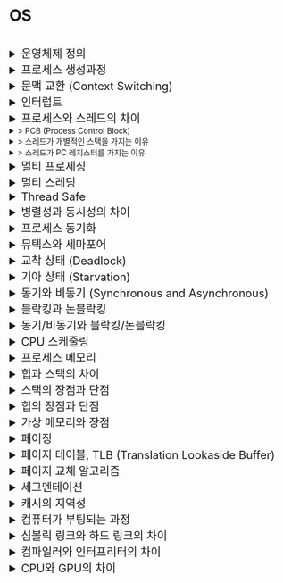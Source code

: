 # OS

<br>

<details>
<summary style="font-size:20px">운영체제 정의</summary>
<div markdown="1">

* 하드웨어(CPU, 메모리, 디스크 등)를 관리
* `응용 프로그램과 하드웨어 사이에서 인터페이스 역할`을 하는 시스템 소프트웨어
* 시스템의 자원과 동작을 관리하는 소프트웨어
* 프로세스, 저장장치, 네트워킹, 사용자, 하드웨어 관리

</div>
</details>


<details>
<summary style="font-size:20px">프로세스 생성과정</summary>
<div markdown="1">

* 프로세스 관리 정보를 갖는 `Process Control Block를 생성`하고 프로그램의 코드를 읽어 들여 `코드 영역`을 메모리에 할당
* 초기화된 전역 변수 및 static 변수인 `데이터 영역`을 메모리에 할당
* `힙과 스택의 초기 메모리 주소를 초기화`
* `Queue에서 프로세스가 등록`되고 운영체제가 CPU를 할당하기를 대기

</div>
</details>


<details>
<summary style="font-size:20px">문맥 교환 (Context Switching)</summary>
<div markdown="1">

* 실행 중이던 프로세스를 중단하고 다른 프로세스를 실행할 때 발생
* 프로세스 사이에서 `CPU 제어권`이 이동되는 것
* 문맥: CPU에서 프로세스를 실행하는데 필요한 프로세스의 정보, 각 프로세스의 `PCB`에 저장
* 과정
  1. 실행 중이던 프로세스의`상태(문맥)를 PCB에 보관`<br>
  2. 새로운 프로세스의 `PCB에서 문맥(Context)을 복원`해 레지스터에 적재<br>
  3. 새로운 프로세스 실행

</div>
</details>


<details>
<summary style="font-size:20px">인터럽트</summary>
<div markdown="1">

* 프로그램을 실행하는 도중에 예기치 않은 상황이 발생할 경우 `현재 실행 중인 작업을 즉시 중단`하고, `발생된 상황을 우선 처리`한 후 `실행 중이던 작업으로 복귀`하여 계속 처리하는 것
* 문맥 교환을 구현할 때 `Timer Interrupt`를 통해서 제어권을 커널이 가져올 수 있도록 활용

</div>
</details>


<details>
<summary style="font-size:20px">프로세스와 스레드의 차이</summary>
<div markdown="1">

* 프로세스는 `실행중인 프로그램`으로 OS로부터 자원을 할당받아 실행, `코드/데이터/스택/힙` 메모리 영역을 가짐
* `프로세스의 독립적인 실행 단위`로 프로세스로부터 자원을 할당받아 실행, 프로세스의 코드/데이터/힙 메모리 영역을 공유하고 `개별적인 스택`을 가짐

</div>
</details>

<details>
<summary> > PCB (Process Control Block)</summary>
<div markdown="1">

* `프로세스 관리 정보`를 저장하는 커널의 자료구조 (Data 영역에 존재)
* Process 상태, PC(다음에 수행할 명령어의 주소), CPU 레지스터, CPU 스케줄링 정보, 메모리 관리 정보 등을 저장
* `문맥 교환` 시에 진행 사항을 PCB에 저장하고 CPU 반환 -> CPU를 할당받으면 PCB에 저장되어 있는 내용을 불러와 이전에 종료되었던 시점부터 다시 수행

</div>
</details>


<details>
<summary> > 스레드가 개별적인 스택을 가지는 이유</summary>
<div markdown="1">

* 스택에는 함수 호출 시의 전달인자, 지역 변수, 되돌아갈 주소 등을 저장
* 독립적인 스택을 갖는 것은 독립적인 함수 호출이 가능하고 독립적인 실행 흐름을 추가할 수 있다는 것을 의미

</div>
</details>


<details>
<summary> > 스레드가 PC 레지스터를 가지는 이유</summary>
<div markdown="1">

* 스레드는 CPU를 할당/반납하고를 반복
* 이전까지의 수행 내역을 기억하기 위해 독립적인 PC 사용

</div>
</details>


<details>
<summary style="font-size:20px">멀티 프로세싱</summary>
<div markdown="1">

* 멀티 프로세싱은 여러 CPU(`프로세서`)가 여러 작업을 동시에 처리하는 것 (병렬 처리)
* `안전성`: 하나의 프로세스가 죽더라도 다른 프로세스에는 영향을 끼치지 않고 정상적으로 수행
* 통신 비용/문맥 교환 `비용이 큼`
* `많은 메모리 공간`을 차지
* `IPC`를 통해 통신: Pipe나 Shared Memory가 있어야 데이터를 주고 받을 수 있음
  * IPC (Inter Process Communication): 프로세스 간의 통신을 하는 것

</div>
</details>


<details>
<summary style="font-size:20px">멀티 스레딩</summary>
<div markdown="1">

* 멀티 스레딩은 하나의 프로세스에 여러 스레드가 자원을 공유하며 작업을 나누어 하는 것
* `안전성 낮음`: 하나의 스레드의 비정상적인 활동은 전체 스레드에 영향을 끼칠 수 있음
* 통신 비용/문맥 교환 `비용이 적음`
* `코드/데이터/힙 영역을 공유`해 `메모리를 적게 차지`하고 공유 메모리가 없어도 통신 가능
* 프로세스를 생성하여 자원을 할당하는 시스템 콜이 감소함으로서 `자원을 효율적으로 관리`


</div>
</details>


<details>
<summary style="font-size:20px">Thread Safe</summary>
<div markdown="1">

* 멀티 스레딩에서 하나의 자원에 여러 스레드가 동시에 접근해도 프로그램 실행의 문제가 없는 상태
* Thread Safe한 코드: `Critical Section`을 통해 스레드 내부에서 처리되는 연산들을 `직렬화(Serialize)` 하여 한 번에 한 스레드에서 연산이 수행되도록 해야됨

</div>
</details>


<details>
<summary style="font-size:20px">병렬성과 동시성의 차이</summary>
<div markdown="1">

* 병렬성: `멀티 코어`에서의 멀티 스레드, 각 코어들의 스레드가 동시에 실행
* 동시성: `싱글 코어`에서의 멀티 스레드, 여러 개의 스레드가 번갈아가며 실행

</div>
</details>


<details>
<summary style="font-size:20px">프로세스 동기화</summary>
<div markdown="1">

* 다중 프로세스 환경에서 자원에 한 프로세스만이 접근 가능하도록 하는 것
* 데이터 일관성이 깨지거나 결과가 잘못될 가능성이 있어 필요함

#### Critical Section(공유 자원, 임계 영역)
* 동일한 자원에 동시에 접근하는 경우가 발생하는 코드 영역
* 접근 순서에 따라 실행 결과가 달라지는 구역

#### Race Condition
* 공유 자원에 여러 프로세스/스레드가 접근할 경우 `접근 순서에 따라 결과가 달라지는 현상`

</div>
</details>


<details>
<summary style="font-size:20px">뮤텍스와 세마포어</summary>
<div markdown="1">

* 둘 다 `상호 배제`를 달성하는 기법
  * 상호 배제: 둘 이상의 프로세스/스레드가 동시에 임계 영역에 진입하는 것을 방지하기 위해 사용하는 알고리즘

#### 뮤텍스
* `스레드 기반`으로 공유 자원의 활용을 제어하는 방법
* 바이너리 세마포어와 비슷한 방식으로 `동기화 대상이 1개`일 때 사용 -> 1개 스레드만 접근 가능
* 소유 가능: `락`을 소유한 프로세스/스레드만이 락을 반환할 수 있음

#### 세마포어
* `프로세스 기반`으로 공유 자원의 활용을 제어하는 방법
* `동기화 대상이 여러 개`일 때 사용 -> `세마포어 변수(Counter)`만큼의 프로세스/스레드 접근 가능
  * 1: 바이너리 세마포어
  * 2 이상: 카운팅 세마포어
  * wait(): 세마포어 변수 1감소 -> Critical Section -> signal(): 세마포어 변수 1증가 
* 소유할 수 없음: 세마포어를 소유하지 않은 프로세스/스레드가 세마포어 해제 가능
* `Deadlock`이 발생할 수 있음

</div>
</details>


<details>
<summary style="font-size:20px">교착 상태 (Deadlock)</summary>
<div markdown="1">

* 둘 이상의 프로세스/스레드가 자원을 점유한 상태에서 서로 다른 프로세스/스레드가 점유하고 있는 자원을 요구하며 `무한정 기다리는` 현상

#### 발생 조건
-> 4가지 조건을 모두 만족해야 됨<br>
* 상호 배제: 하나의 프로세스/스레드가 자원에 접근할 수 있음
* 비선점: 다른 프로세스/스레드의 자원을 뺏을 수 없음
* 점유와 대기: 자원을 가진 상태에서 다른 자원을 기다림
* 순환 대기: 순환 형태로 자원을 대기

#### 해결 방법
- 모든 프로세스가 `lock을 잡는 순서를 동일`하게 코딩
-  `trylock`을 활용하여 lock을 선점한 프로세스/스레드가 없을 때만 락을 얻으려고 시도하는 방법
* 예방: 4가지 조건 중 1개 이상이 만족하지 않도록 함
  * 상호 배제 부정: 여러 프로세스가 공유 자원을 사용하도록 함
  * 점유와 대기 부정: 프로세스가 실행되기 전 필요한 모든 자원을 할당
  * 비선점 부정: 자원을 점유 중인 프로세스가 다른 자원을 요구할 때, 점유 중인 자원을 반납하고 대기
  * 순환 대기 부정: 자원에 고유한 번호를 할당하고, 번호 순서대로 자원을 요구하도록 함
* 회피: 교착상태가 발생하지 않도록 알고리즘 작성
  * `은행원 알고리즘`: 어떤 자원을 할당하기 전에 할당 후에도 안정 상태로 있을 수 있는지 검사 후 할당
* 회복: 교착 상태 발생 후, 해당 프로세스를 종료하거나 할당된 자원을 해제 또는 선점하여 해결
  * 선점할 경우, `기아 상태`가 발생하지 않도록 해야 함
* 무시: 그냥 무시

</div>
</details>


<details>
<summary style="font-size:20px">기아 상태 (Starvation)</summary>
<div markdown="1">

* 여러 프로세스가 부족한 자원을 점유하기 위해 경쟁할 때, `특정 프로세스에 영원히 자원 할당이 되지 않는 경우`

#### 해결 방법
* 프로세스의 우선 순위 변경
* 요청을 순서대로 처리하는 요청 큐 사용

#### 식사하는 철학자 문제

```
5명의 철학자가 원형 식탁에서 식사를 한다. 젓가락은 다섯개 뿐이며, 철학자는 반드시 두 젓가락이 있어야 식사를 할 수 있다. 철학자는 반드시 자신의 왼쪽 또는 오른쪽에 있는 젓가락만 사용할 수 있으며, 식사를 마친 후에는 두 젓가락을 모두 내려놓는다. 
```

#### 문제
* 모든 사람이 왼쪽의 젓가락을 잡으면 `교착상태` 발생 -> 무한히 대기하다가 `기아상태` 발생

#### 해결 방법
* 최대 4명의 철학자만 테이블에 동시에 앉을 수 있도록 한다.
* 한 철학자가 젓가락 두 개를 한번에 집을 수 있을 때만 집는다.
* 비대칭 해결안을 사용. 홀수 번호의 철학자는 왼쪽을 먼저 집고 오른쪽을 집는다. 짝수 번호는 오른쪽을 먼저 집고 왼쪽을 집는다.

</div>
</details>


<details>
<summary style="font-size:20px">동기와 비동기 (Synchronous and Asynchronous)</summary>
<div markdown="1">

#### 동기
* 요청에 대한 응답이 오면 다음 작업을 요청하는 것
* 함수를 호출한 곳에서 호출된 함수가 결과를 반환할 때까지 대기 -> 작업 완료 여부를 계속 확인
* 구성이 단순하나 멀티태스킹이 불가

#### 비동기
* 요청에 대한 응답을 기다리지 않고 다음 작업을 요청
* 함수를 호출하는 곳에서 결과를 기다리지 않고 `Callback 함수`가 결과 처리 -> 작업 완료 여부를 확인하지 않음
* 멀티태스킹이 가능하나 복잡도가 증가 (부하 컨트롤, 데이터 일관성 유지 등)

</div>
</details>


<details>
<summary style="font-size:20px">블락킹과 논블락킹</summary>
<div markdown="1">

#### 블락킹
* `제어권이 호출된 함수로 이동` -> 호출된 함수의 작업이 끝나면 호출한 함수로 제어권 이동
* 요청한 작업을 마칠 때까지 계속 기다림

#### 비동기
* `제어권이 호출한 함수에 있음` -> 작업의 완료 여부와 관계없이 새로운 작업 수행 가능
* 논블락킹은 요청한 작업을 즉시 마칠 수 없다면 즉시 리턴함

</div>
</details>


<details>
<summary style="font-size:20px">동기/비동기와 블락킹/논블락킹</summary>
<div markdown="1">

#### 동기/비동기
* `애플리케이션`에서 자주 다뤄지는 개념이며, `프로세스의 수행 순서 보장`과 관련
* 호출되는 함수의 `작업 완료 여부를 누가 신경쓰느냐가` 관심사
* 비동기는 `콜백`으로 호출된 함수가 완료 여부를 신경쓰고 호출한 함수는 그냥 자기 일을 하다가 콜백을 받으면 됨

#### 블락킹/논블락킹
* 주로 IO, 멀티 스레딩에서 사용, `프로세스의 유휴 상태`에 대한 개념
* 호출되는 함수가 `바로 return하느냐 마느냐`가 관심사

</div>
</details>


<details>
<summary style="font-size:20px">CPU 스케줄링</summary>
<div markdown="1">

#### SRT (Shortest Remaining Time)
* `남은 시간이 가장 적은` 프로세스를 실행

#### Round Robin
* `Time Slice` 단위로 공평하게 프로세스 실행
* 할당된 시간 내에 끝나지 않으면 다음 프로세스에게 CPU를 양보하고 준비 상태 큐의 가장 뒤로 배치

#### MLFQ (Multi Level Feedback Queue)
* 우선 순위 개수만큼 Queue가 있으며 최상위 단계의 Queue부터 실행 후 해당 큐의 할당량이 끝나면 하위 우선 순위 Queue를 실행하는 스케줄링 기법
* 처음 시작은 모든 프로세스가 가장 높은 우선 순위 Queue에 존재하나 할당된 Time Slice를 소진하면 우선 순위를 감소시켜서 우선 순위 결정
* `Aging`: 일정 주기마다 모든 작업을 가장 높은 우선 순위 큐로 이동시켜서 Starvation 방지

</div>
</details>


<details>
<summary style="font-size:20px">프로세스 메모리</summary>
<div markdown="1">

* 코드: 프로그램의 코드 저장
* 데이터: 전역 변수, 정적 변수 저장
* 스택: 지역 변수, 매개 변수, 함수의 호출과 할당, `컴파일`에 크기 결정
* 힙: 동적으로 할당 및 해제, `런 타임`에 크기 결정

</div>
</details>


<details>
<summary style="font-size:20px">힙과 스택의 차이</summary>
<div markdown="1">

* 힙: 프로그램 코드에서 `동적으로 할당`하여 사용되는 메모리 영역
* 스택: `함수를 호출`할 때나 `지역변수`를 지정할 때 `자동`으로 할당되는 메모리 영역

</div>
</details>


<details>
<summary style="font-size:20px">스택의 장점과 단점</summary>
<div markdown="1">

* 장점: 자동으로 처리되기 때문에 `낭비되는 공간이 없고` 사용하기가 편리
* 단점: 한계가 있어 한계를 초과하도록 삽입할 수 없고 `유연성이 부족`

</div>
</details>


<details>
<summary style="font-size:20px">힙의 장점과 단점</summary>
<div markdown="1">

* 장점: 프로그램에 필요한 개체의 개수나 크기를 미리 알 수 없는 경우 사용하고 개체가 너무 커서 스택 할당자에 맞지 않는 경우 사용 가능
* 단점: `할당/해제 작업`으로 인한 속도 저하

</div>
</details>


<details>
<summary style="font-size:20px">가상 메모리와 장점</summary>
<div markdown="1">

#### 가상 메모리
* `물리 메모리 크기의 한계를 극복`하기 위해 나온 기술로 메모리가 실제 메모리보다 많아 보이게 하는 기술
* 프로그램에 실제 메모리 주소가 아닌 `가상의 메모리 주소를 주는 방식`으로 프로그램 별로 사용 중인 메모리보다 큰 메모리를 사용하는 듯한 환상을 주는 기법
* `MMU(Memory Management Unit)`는 가상 메모리 주소를 물리 주소로 변환

#### 장점
* 실제 프로그램 전체를 적재하여 사용하지 않고 일부분만 적재하기 때문에 메모리 제약을 극복
* 메모리의 실제 주소를 사용하지 않으므로 보안 상의 장점이 존재

</div>
</details>


<details>
<summary style="font-size:20px">페이징</summary>
<div markdown="1">

* 프로세스를 `일정 크기인 페이지`로 잘라서 가상 메모리에 적재하고 `페이지 테이블`을 이용하여 프레임으로 변환하여 가상 메모리를 관리하는 기법
* 페이지: `가상 메모리`를 최소 단위로 쪼개어 만든 `일정한` 크기의 블럭
* 프레임: `물리 메모리`에 페이지 크기와 같은 블럭으로 나눈 블럭
* CPU가 가상 주소 접근 시 MMU가 페이지 테이블의 `시작(base) 주소`를 접근해서 물리주소 가져 옴
* `내부 단편화` 발생: 페이지가 다 채워지지 않아 발생하는 공간 낭비

</div>
</details>


<details>
<summary style="font-size:20px">페이지 테이블, TLB (Translation Lookaside Buffer)</summary>
<div markdown="1">

#### 요약
* 가상 주소로 물리 주소에 접근할 때, `TLB -> 페이지 테이블 -> Disk` 순으로 접근

#### 과정
* MMU는 TLB 캐시를 저장해 가상주소가 물리 주소로 변환되어야할 때, `TLB`에서 먼저 검색
* 해당 주소가 있다면: `TLB Hit` -> 물리 주소가 반환되고 메모리에 접근
* 해당 주소가 없다면: `TLB Miss` -> `페이지 테이블`에서 페이지와 프레임의 맵핑 탐색
* 해당 주소가 있다면: `페이지 테이블 Hit` -> 이 값을 다시 TLB에 쓰고 물리 주소로 변환 후 메모리에 접근
* 해당 주소가 없다면: `Page Fault` -> `Disk`에서 찾아 이 값을 페이지 테이블과 TLB에 쓰고 물리 주소로 메모리에 접근

</div>
</details>


<details>
<summary style="font-size:20px">페이지 교체 알고리즘</summary>
<div markdown="1">

#### FIFO
* 들어온 페이지 `순서대로` 페이지를 교체하는 알고리즘
* `Belady의 모순` 발생: 페이지 프레임의 개수를 늘리면 Page Fault 발생이 감소할 것 같으나, 실제로는 실패가 증가할 수도 있음

#### LRU (Least-Recently-Used)
* `가장 오랫동안 사용되지 않은` 페이지를 선택하여 교체하는 알고리즘

#### LFU (Least-Frequently-Used)
* `참조 횟수가 가장 적은 페이지`를 교체하는 알고리즘

</div>
</details>


<details>
<summary style="font-size:20px">세그멘테이션</summary>
<div markdown="1">

* 프로세스를 서로 다른 크기의 논리적 단위인 `세그먼트`로 나누어 메모리에 배치하는 것
* 메모리를 세그먼트로 나누고 `세그먼트 테이블`에 각 세그먼트의 `시작(base) 주소`와 `크기(limit)` 정보를 운용하여 가상 메모리를 관리하는 기법
* `외부 단편화` 발생: 작은 메모리가 중간 중간 존재하여 총 메모리는 충분하지만 실제로는 할당할 수 없는 상황

</div>
</details>


<details>
<summary style="font-size:20px">캐시의 지역성</summary>
<div markdown="1">

* 시간 지역성: `최근`에 참조된 주소의 내용은 곧 다음에 다시 참조되는 특성 (순환, 재귀)
* 공간 지역성: 대부분의 실제 프로그램이 참조된 주소와 `인접한` 주소가 다시 참조되는 특성 (배열)

</div>
</details>


<details>
<summary style="font-size:20px">컴퓨터가 부팅되는 과정</summary>
<div markdown="1">

* 처음에 부팅이 되면 `BIOS`가 실행 될 수 있도록 `메모리의 0번지에는 ROM`이 올라와있고, `CPU는 0번지를 읽어` 자동으로 ROM의 BIOS가 실행
* `BIOS는 하드디스크의 0번지 부터 한 섹터를 읽어와 거기에 있는 부트스트랩 코드를 실행` 
* 부트스트랩이 `부트로더`(bootcamp, grub)를 실행시키고 그 다음 커널이 로드

</div>
</details>


<details>
<summary style="font-size:20px">심볼릭 링크와 하드 링크의 차이</summary>
<div markdown="1">

* 심볼릭 링크(소프트 링크): 원본 파일의 이름을 가리키는 링크, 원본 파일이 사라지면 역할 수행X
* 하드 링크: 원본 파일의 이름을 가리키는 링크, 사본을 생성, 원본파일이 사라져도 원본과 동일한 내용의 파일을 가질 수 있음을 의미

</div>
</details>


<details>
<summary style="font-size:20px">컴파일러와 인터프리터의 차이</summary>
<div markdown="1">

* 고급 언어로 작성된 프로그램 -> 기계어로 번역

#### 컴파일러
* 프로그램 `전체`를 한 번에 번역
* 목적 프로그램 생성: 목적 프로그램(기계어)으로 번역 -> 링킹 -> 실행 가능한 실행파일(어셈블리, 바이너리 파일) 생성
* 번역 속도 느림, 실행 속도 빠름
* C, Java

#### 인터프리터
* 프로그램을 `한 줄씩` 번역
* 번역과 동시에 프로그램 실행
* 번역 속도 빠름, 실행 속도 느림
* Python

</div>
</details>


<details>
<summary style="font-size:20px">CPU와 GPU의 차이</summary>
<div markdown="1">

#### CPU
* 컴퓨터의 자원을 관리하는 중앙처리장치
* `직렬` 처리에 최적화된 몇 개의 코어

#### GPU
* 반복적이고 비슷한 대량의 연산을 수행
* `병렬` 처리용으로 설계된 수 천 개의 소형인 효율적인 코어로 구성
* CPU보다 빠름

</div>
</details>
